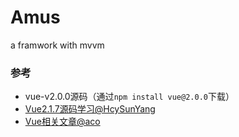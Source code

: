# Amus
a framwork with mvvm

### 参考
* vue-v2.0.0源码（通过`npm install vue@2.0.0`下载）
* [Vue2.1.7源码学习@HcySunYang](http://hcysun.me/2017/03/03/Vue%E6%BA%90%E7%A0%81%E5%AD%A6%E4%B9%A0/)
* [Vue相关文章@aco](http://blog.acohome.cn/tag/vue/)